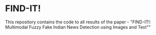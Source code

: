 # FIND-IT!
This repository contains the code to all results of the paper - "FIND-IT!: Multimodal Fuzzy Fake Indian News Detection using Images and Text""
